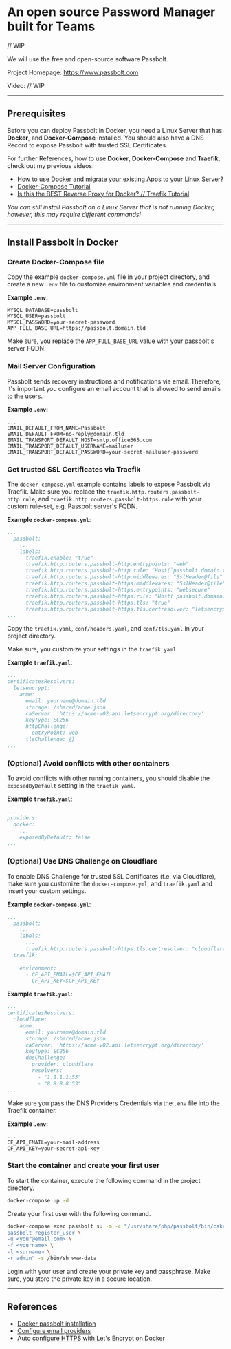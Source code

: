 # An open source Password Manager built for Teams
// WIP

We will use the free and open-source software Passbolt.


Project Homepage: https://www.passbolt.com

Video: // WIP

---
## Prerequisites

Before you can deploy Passbolt in Docker, you need a Linux Server that has **Docker**, and **Docker-Compose** installed. You should also have a DNS Record to expose Passbolt with trusted SSL Certificates.

For further References, how to use **Docker**, **Docker-Compose** and **Traefik**, check out my previous videos:
- [How to use Docker and migrate your existing Apps to your Linux Server?](https://www.youtube.com/watch?v=y0GGQ2F2tvs)
- [Docker-Compose Tutorial](https://www.youtube.com/watch?v=qH4ZKfwbO8w)
- [Is this the BEST Reverse Proxy for Docker? // Traefik Tutorial](https://www.youtube.com/watch?v=wLrmmh1eI94)

*You can still install Passbolt on a Linux Server that is not running Docker, however, this may require different commands!*

---
## Install Passbolt in Docker

### Create Docker-Compose file

Copy the example `docker-compose.yml` file in your project directory, and create a new  `.env` file to customize environment variables and credentials.

**Example `.env`:**
```
MYSQL_DATABASE=passbolt
MYSQL_USER=passbolt
MYSQL_PASSWORD=your-secret-password
APP_FULL_BASE_URL=https://passbolt.domain.tld
```

Make sure, you replace the `APP_FULL_BASE_URL` value with your passbolt's server FQDN.

### Mail Server Configuration

Passbolt sends recovery instructions and notifications via email. Therefore, it's important you configure an email account that is allowed to send emails to the users.

**Example `.env`:**
```
...
EMAIL_DEFAULT_FROM_NAME=Passbolt
EMAIL_DEFAULT_FROM=no-reply@domain.tld
EMAIL_TRANSPORT_DEFAULT_HOST=smtp.office365.com
EMAIL_TRANSPORT_DEFAULT_USERNAME=mailuser
EMAIL_TRANSPORT_DEFAULT_PASSWORD=your-secret-mailuser-password
```

### Get trusted SSL Certificates via Traefik

The `docker-compose.yml` example contains labels to expose Passbolt via Traefik. Make sure you replace the `traefik.http.routers.passbolt-http.rule`, and `traefik.http.routers.passbolt-https.rule` with your custom rule-set, e.g. Passbolt server's FQDN.

**Example `docker-compose.yml`**:
```yml
...
  passbolt:
    ...
    labels:
      traefik.enable: "true"
      traefik.http.routers.passbolt-http.entrypoints: "web"
      traefik.http.routers.passbolt-http.rule: "Host(`passbolt.domain.tld`)"
      traefik.http.routers.passbolt-http.middlewares: "SslHeader@file"
      traefik.http.routers.passbolt-https.middlewares: "SslHeader@file"
      traefik.http.routers.passbolt-https.entrypoints: "websecure"
      traefik.http.routers.passbolt-https.rule: "Host(`passbolt.domain.tld`)"
      traefik.http.routers.passbolt-https.tls: "true"
      traefik.http.routers.passbolt-https.tls.certresolver: "letsencrypt"
...
```

Copy the `traefik.yaml`, `conf/headers.yaml`, and `conf/tls.yaml` in your project directory.

Make sure, you customize your settings in the `traefik yaml`.

**Example `traefik.yaml`**:
```yml
...
certificatesResolvers:
  letsencrypt:
    acme:
      email: yourname@domain.tld
      storage: /shared/acme.json
      caServer: 'https://acme-v02.api.letsencrypt.org/directory'
      keyType: EC256
      httpChallenge:
        entryPoint: web
      tlsChallenge: {}
...
```

### (Optional) Avoid conflicts with other containers

To avoid conflicts with other running containers, you should disable the `exposedByDefault` setting in the `traefik yaml`.

**Example `traefik.yaml`**:
```yml
...
providers:
  docker:
    ...
    exposedByDefault: false
...
```

### (Optional) Use DNS Challenge on Cloudflare

To enable DNS Challenge for trusted SSL Certificates (f.e. via Cloudflare), make sure you customize the `docker-compose.yml`, and `traefik.yaml` and insert your custom settings.

**Example `docker-compose.yml`**:
```yml
...
  passbolt:
    ...
    labels:
      ...
      traefik.http.routers.passbolt-https.tls.certresolver: "cloudflare"
  traefik:
    ...
    environment:
      - CF_API_EMAIL=$CF_API_EMAIL
      - CF_API_KEY=$CF_API_KEY
```

**Example `traefik.yaml`**:
```yml
...
certificatesResolvers:
  cloudflare:
    acme:
      email: yourname@domain.tld
      storage: /shared/acme.json
      caServer: 'https://acme-v02.api.letsencrypt.org/directory'
      keyType: EC256
      dnsChallenge:
        provider: cloudflare
        resolvers:
          - "1.1.1.1:53"
          - "8.8.8.8:53"
...
```

Make sure you pass the DNS Providers Credentials via the `.env` file into the Traefik container.

**Example `.env`:**
```
...
CF_API_EMAIL=your-mail-address
CF_API_KEY=your-secret-api-key
```


### Start the container and create your first user

To start the container, execute the following command in the project directory.

```bash
docker-compose up -d
```

Create your first user with the following command.

```bash
docker-compose exec passbolt su -m -c "/usr/share/php/passbolt/bin/cake \
passbolt register_user \
-u <your@email.com> \
-f <yourname> \
-l <surname> \
-r admin" -s /bin/sh www-data
```

Login with your user and create your private key and passphrase. Make sure, you store the private key in a secure location.

---
## References

- [Docker passbolt installation](https://help.passbolt.com/hosting/install/ce/docker.html)
- [Configure email providers](https://help.passbolt.com/configure/email/setup)
- [Auto configure HTTPS with Let's Encrypt on Docker](https://help.passbolt.com/configure/https/pro/docker/auto)
